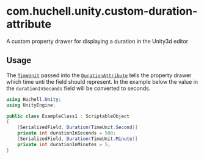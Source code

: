# com.huchell.unity.custom-duration-attribute

A custom property drawer for displaying a duration in the Unity3d editor

## Usage

The [`TimeUnit`](Runtime/TimeUnit.cs) passed into the [`DurationAttribute`](Runtime/DurationAttribute.cs) tells the property drawer which time unti the field should represent. In the example below the value in the `durationInSeconds` field will be converted to seconds.

```cs
using Huchell.Unity;
using UnityEngine;

public class ExampleClass1 : ScriptableObject
{
    [SerializedField, Duration(TimeUnit.Second)]
    private int durationInSeconds = 500;
    [SerializedField, Duration(TimeUnit.Minute)]
    private int durationInMinutes = 5;
}
```
